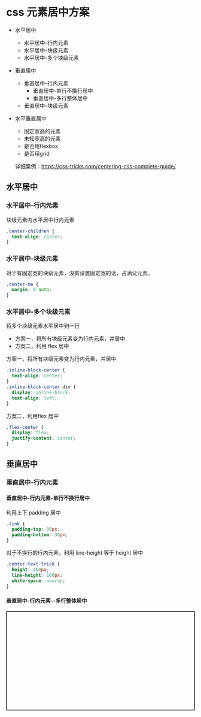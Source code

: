# css 元素居中方案

- 水平居中

  - 水平居中-行内元素
  - 水平居中-块级元素
  - 水平居中-多个块级元素

- 垂直居中

  - 垂直居中-行内元素
    - 垂直居中-单行不换行居中
    -  垂直居中-多行整体居中
  - 垂直居中-块级元素

- 水平垂直居中

  - 固定宽高的元素
  - 未知宽高的元素
  - 是否用flexbox
  - 是否用grid

  详细案例：<https://css-tricks.com/centering-css-complete-guide/>

## 水平居中

### 水平居中-行内元素

块级元素内水平居中行内元素

```css
.center-children {
  text-align: center;
}
```

### 水平居中-块级元素

对于有固定宽的块级元素，没有设置固定宽的话，占满父元素。

```css
.center-me {
  margin: 0 auto;
}
```

### 水平居中-多个块级元素

将多个块级元素水平居中到一行

- 方案一，将所有块级元素变为行内元素，并居中
- 方案二，利用 flex 居中

方案一，将所有块级元素变为行内元素，并居中

```css
.inline-block-center {
  text-align: center;
}
.inline-block-center div {
  display: inline-block;
  text-align: left;
}
```

方案二，利用flex 居中

```css
.flex-center {
  display: flex;
  justify-content: center;
}
```

## 垂直居中

### 垂直居中-行内元素

#### 垂直居中-行内元素-单行不换行居中

利用上下 padding 居中

```css
.link {
  padding-top: 30px;
  padding-bottom: 30px;
}
```

对于不换行的行内元素，利用 line-height 等于 height 居中

```css
.center-text-trick {
  height: 100px;
  line-height: 100px;
  white-space: nowrap;
}
```

#### 垂直居中-行内元素--多行整体居中

<p class="codepen" data-height="265" data-theme-id="0" data-default-tab="css,result" data-user="littlebirdflying" data-slug-hash="ZdrdWw" style="height: 265px; box-sizing: border-box; display: flex; align-items: center; justify-content: center; border: 2px solid; margin: 1em 0; padding: 1em;" data-pen-title="ZdrdWw">

